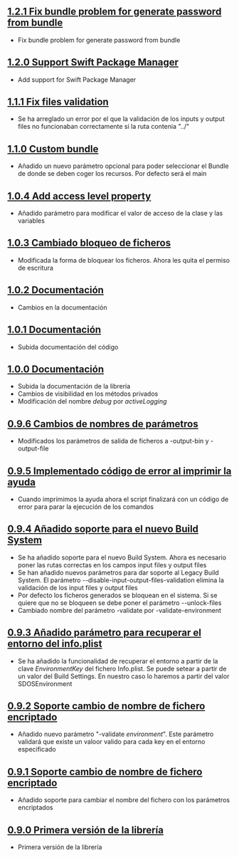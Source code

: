 ## [1.2.1 Fix bundle problem for generate password from bundle](https://github.com/SDOSLabs/SDOSEnvironment/tree/1.2.1)

- Fix bundle problem for generate password from bundle

## [1.2.0 Support Swift Package Manager](https://github.com/SDOSLabs/SDOSEnvironment/tree/1.2.0)

- Add support for Swift Package Manager

## [1.1.1 Fix files validation](https://github.com/SDOSLabs/SDOSEnvironment/tree/v1.1.1)

- Se ha arreglado un error por el que la validación de los inputs y output files no funcionaban correctamente si la ruta contenia "../"

## [1.1.0 Custom bundle](https://github.com/SDOSLabs/SDOSEnvironment/tree/v1.1.0)

- Añadido un nuevo parámetro opcional para poder seleccionar el Bundle de donde se deben coger los recursos. Por defecto será el main

## [1.0.4 Add access level property](https://github.com/SDOSLabs/SDOSEnvironment/tree/v1.0.4)

- Añadido parámetro para modificar el valor de acceso de la clase y las variables

## [1.0.3 Cambiado bloqueo de ficheros](https://github.com/SDOSLabs/SDOSEnvironment/tree/v1.0.3)

- Modificada la forma de bloquear los ficheros. Ahora les quita el permiso de escritura

## [1.0.2 Documentación](https://github.com/SDOSLabs/SDOSEnvironment/tree/v1.0.2)

- Cambios en la documentación

## [1.0.1 Documentación](https://github.com/SDOSLabs/SDOSEnvironment/tree/v1.0.1)

- Subida documentación del código

## [1.0.0 Documentación](https://github.com/SDOSLabs/SDOSEnvironment/tree/v1.0.0)

- Subida la documentación de la librería
- Cambios de visibilidad en los métodos privados
- Modificación del nombre *debug* por *activeLogging*

## [0.9.6 Cambios de nombres de parámetros](https://github.com/SDOSLabs/SDOSEnvironment/tree/v0.9.6)

- Modificados los parámetros de salida de ficheros a -output-bin y -output-file

## [0.9.5 Implementado código de error al imprimir la ayuda](https://github.com/SDOSLabs/SDOSEnvironment/tree/v0.9.5)

- Cuando imprimimos la ayuda ahora el script finalizará con un código de error para parar la ejecución de los comandos

## [0.9.4 Añadido soporte para el nuevo Build System](https://github.com/SDOSLabs/SDOSEnvironment/tree/v0.9.4)

- Se ha añadido soporte para el nuevo Build System. Ahora es necesario poner las rutas correctas en los campos input files y output files
- Se han añadido nuevos parámetros para dar soporte al Legacy Build System. El parámetro --disable-input-output-files-validation elimina la validación de los input files y output files
- Por defecto los ficheros generados se bloquean en el sistema. Si se quiere que no se bloqueen se debe poner el parámetro --unlock-files
- Cambiado nombre del parámetro -validate por -validate-environment

## [0.9.3 Añadido parámetro para recuperar el entorno del info.plist](https://github.com/SDOSLabs/SDOSEnvironment/tree/v0.9.3)

- Se ha añadido la funcionalidad de recuperar el entorno a partir de la clave *EnvironmentKey* del fichero Info.plist. Se puede setear a partir de un valor del Build Settings. En nuestro caso lo haremos a partir del valor SDOSEnvironment

## [0.9.2 Soporte cambio de nombre de fichero encriptado](https://github.com/SDOSLabs/SDOSEnvironment/tree/v0.9.2)

- Añadido nuevo parámetro "-validate *environment*". Este parámetro validará que existe un valoor valido para cada key en el entorno especificado

## [0.9.1 Soporte cambio de nombre de fichero encriptado](https://github.com/SDOSLabs/SDOSEnvironment/tree/v0.9.1)

- Añadido soporte para cambiar el nombre del fichero con los parámetros encriptados

## [0.9.0 Primera versión de la librería](https://github.com/SDOSLabs/SDOSEnvironment/tree/v0.9.0)

- Primera versión de la librería

